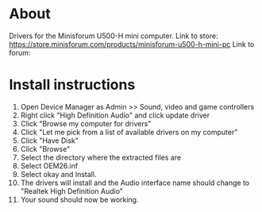 # About
Drivers for the Minisforum U500-H mini computer.
Link to store: https://store.minisforum.com/products/minisforum-u500-h-mini-pc
Link to forum: 

# Install instructions
1. Open Device Manager as Admin >> Sound, video and game controllers
2. Right click "High Definition Audio" and click update driver
3. Click "Browse my computer for drivers"
4. Click "Let me pick from a list of available drivers on my computer"
5. Click "Have Disk"
6. Click "Browse"
7. Select the directory where the extracted files are
8. Select OEM26.inf
9. Select okay and Install.
10. The drivers will install and the Audio interface name should change to "Realtek High Definition Audio"
11. Your sound should now be working.
